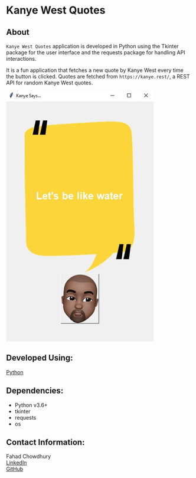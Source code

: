 # **Kanye West Quotes**

## About
`Kanye West Quotes` application is developed in Python using the Tkinter package for the user interface and the requests package for handling API interactions.

It is a fun application that fetches a new quote by Kanye West every time the button is clicked. Quotes are fetched from `https://kanye.rest/`, a REST API for random Kanye West quotes.


![Image Link](https://github.com/Fahad-Chowdhury/kanye-quotes/blob/main/app.JPG)


## Developed Using:
[Python](https://www.python.org/)

## Dependencies:
- Python v3.6+
- tkinter
- requests
- os

## Contact Information:
Fahad Chowdhury\
[LinkedIn](https://www.linkedin.com/in/fahad-chowdhury-fi)\
[GitHub](https://github.com/Fahad-Chowdhury)
